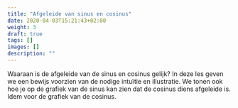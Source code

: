 ```yaml
---
title: "Afgeleide van sinus en cosinus"
date: 2020-04-03T15:21:43+02:00
weight: 3
draft: true
tags: []
images: []
description: ""
---
```


Waaraan is de afgeleide van de sinus en cosinus gelijk? In deze les
geven we een bewijs voorzien van de nodige intuïtie en illustratie.
We tonen ook hoe je op de grafiek van de sinus kan zien dat de cosinus diens
afgeleide is. Idem voor de grafiek van de cosinus.
